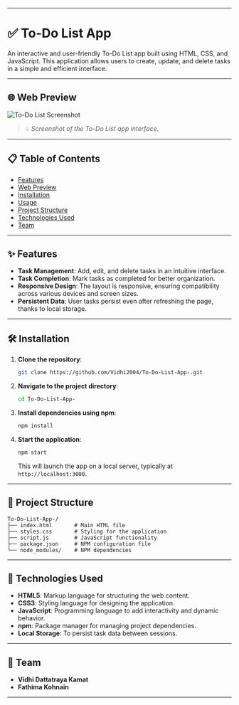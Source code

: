 

---

# ✅ To-Do List App

An interactive and user-friendly To-Do List app built using HTML, CSS, and JavaScript. This application allows users to create, update, and delete tasks in a simple and efficient interface.

---

## 🌐 Web Preview

![To-Do List Screenshot](images/todolist-view.png)  
> 💡 *Screenshot of the To-Do List app interface.*

---

## 📋 Table of Contents

- [Features](#features)  
- [Web Preview](#web-preview)  
- [Installation](#installation)  
- [Usage](#usage)  
- [Project Structure](#project-structure)  
- [Technologies Used](#technologies-used)  
- [Team](#team)  

---

## ✨ Features

- **Task Management**: Add, edit, and delete tasks in an intuitive interface.
- **Task Completion**: Mark tasks as completed for better organization.
- **Responsive Design**: The layout is responsive, ensuring compatibility across various devices and screen sizes.
- **Persistent Data**: User tasks persist even after refreshing the page, thanks to local storage.

---

## 🛠 Installation

1. **Clone the repository**:

   ```bash
   git clone https://github.com/Vidhi2004/To-Do-List-App-.git
   ```

2. **Navigate to the project directory**:

   ```bash
   cd To-Do-List-App-
   ```

3. **Install dependencies using npm**:

   ```bash
   npm install
   ```

4. **Start the application**:

   ```bash
   npm start
   ```

   This will launch the app on a local server, typically at `http://localhost:3000`.

---

## 📂 Project Structure

```
To-Do-List-App-/
├── index.html       # Main HTML file
├── styles.css       # Styling for the application
├── script.js        # JavaScript functionality
├── package.json     # NPM configuration file
└── node_modules/    # NPM dependencies
```

---

## 🧰 Technologies Used

- **HTML5**: Markup language for structuring the web content.
- **CSS3**: Styling language for designing the application.
- **JavaScript**: Programming language to add interactivity and dynamic behavior.
- **npm**: Package manager for managing project dependencies.
- **Local Storage**: To persist task data between sessions.

---

## 👥 Team

- **Vidhi Dattatraya Kamat**
- **Fathima Kohnain**

---

